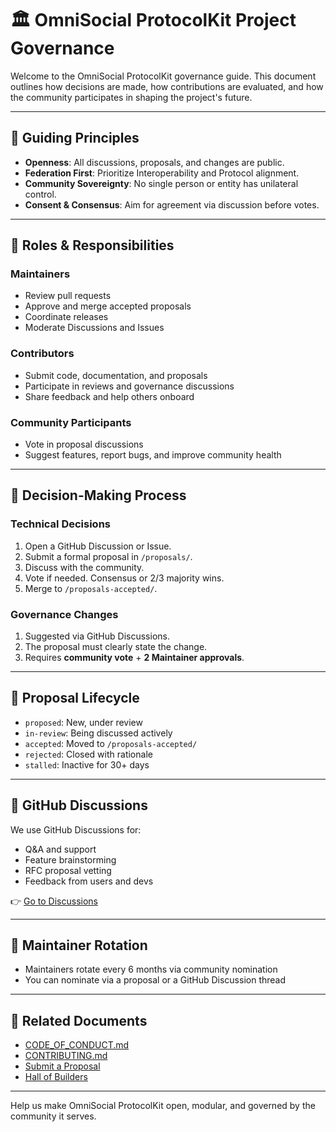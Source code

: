 # 🏛 OmniSocial ProtocolKit Project Governance

Welcome to the OmniSocial ProtocolKit governance guide. This document outlines how decisions are made, how contributions are evaluated, and how the community participates in shaping the project's future.

---

## 🧭 Guiding Principles

- **Openness**: All discussions, proposals, and changes are public.
- **Federation First**: Prioritize Interoperability and Protocol alignment.
- **Community Sovereignty**: No single person or entity has unilateral control.
- **Consent & Consensus**: Aim for agreement via discussion before votes.

---

## 👥 Roles & Responsibilities

### Maintainers

- Review pull requests
- Approve and merge accepted proposals
- Coordinate releases
- Moderate Discussions and Issues

### Contributors

- Submit code, documentation, and proposals
- Participate in reviews and governance discussions
- Share feedback and help others onboard

### Community Participants

- Vote in proposal discussions
- Suggest features, report bugs, and improve community health

---

## 🧠 Decision-Making Process

### Technical Decisions

1. Open a GitHub Discussion or Issue.
2. Submit a formal proposal in `/proposals/`.
3. Discuss with the community.
4. Vote if needed. Consensus or 2/3 majority wins.
5. Merge to `/proposals-accepted/`.

### Governance Changes

1. Suggested via GitHub Discussions.
2. The proposal must clearly state the change.
3. Requires **community vote** + **2 Maintainer approvals**.

---

## 🔄 Proposal Lifecycle

- `proposed`: New, under review
- `in-review`: Being discussed actively
- `accepted`: Moved to `/proposals-accepted/`
- `rejected`: Closed with rationale
- `stalled`: Inactive for 30+ days

---

## 📣 GitHub Discussions

We use GitHub Discussions for:
- Q&A and support
- Feature brainstorming
- RFC proposal vetting
- Feedback from users and devs

👉 [Go to Discussions](https://github.com/beitmenotyou-com/OmniSocial-ProtocolKit/discussions)

---

## 📌 Maintainer Rotation

- Maintainers rotate every 6 months via community nomination
- You can nominate via a proposal or a GitHub Discussion thread

---

## 🧩 Related Documents

- [CODE_OF_CONDUCT.md](./CODE_OF_CONDUCT.md)
- [CONTRIBUTING.md](./CONTRIBUTING.md)
- [Submit a Proposal](./SUBMIT-A-PROPOSAL.md)
- [Hall of Builders](./HALL-OF-BUILDERS.md)

---

Help us make OmniSocial ProtocolKit open, modular, and governed by the community it serves.

